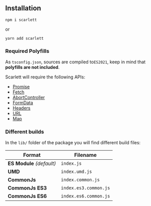## Installation

`npm i scarlett`

or

`yarn add scarlett`

### Required Polyfills

As `tsconfig.json`, sources are compiled to`ES2021`, keep in mind that **polyfills are not included**.

Scarlett will require the following APIs:

* [Promise](https://developer.mozilla.org/en-US/docs/Web/JavaScript/Reference/Global_Objects/Promise)
* [Fetch](https://developer.mozilla.org/en-US/docs/Web/API/Fetch_API)
* [AbortController](https://developer.mozilla.org/en-US/docs/Web/API/AbortController)
* [FormData](https://developer.mozilla.org/en-US/docs/Web/API/FormData)
* [Headers](https://developer.mozilla.org/en-US/docs/Web/API/Fetch_API/Using_Fetch#Headers)
* [URL](https://developer.mozilla.org/en-US/docs/Web/API/URL/URL)
* [Map](https://developer.mozilla.org/en-US/docs/Web/JavaScript/Reference/Global_Objects/Map)

### Different builds

In the `lib/` folder of the package you will find different build files:

| Format                    | Filename              |
| ------------------------- | --------------------- |
| **ES Module** *(default)* | `index.js`            |
| **UMD**                   | `index.umd.js`        |
| **CommonJs**              | `index.common.js`     |
| **CommonJs ES3**          | `index.es3.common.js` |
| **CommonJs ES6**          | `index.es6.common.js` |
